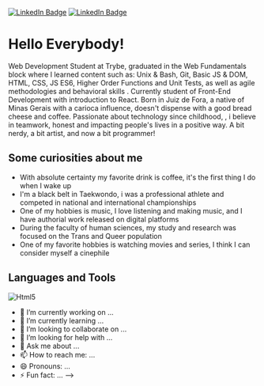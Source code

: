 [![LinkedIn Badge](https://img.shields.io/badge/-Linkedin-blue?style=flat-square&logo=Linkedin&logoColor=white&link=https://www.linkedin.com/in/lucasbarbosa123/)](https://www.linkedin.com/in/lucasbarbosa123/)
[![LinkedIn Badge](https://img.shields.io/badge/Gmail-D14836?style=for-the-badge&logo=gmail&logoColor=white&link=mailto:l.barbosatkd@gmail.com)](mailto:l.barbosatkd@gmail.com)

<h1>Hello Everybody!</h1>

<p> Web Development Student at Trybe, graduated in the Web Fundamentals block where I learned content such as: Unix & Bash, Git, Basic JS & DOM, HTML, CSS, JS ES6, Higher Order Functions and Unit Tests, as well as agile methodologies and behavioral skills . Currently student of Front-End Development with introduction to React.
Born in Juiz de Fora, a native of Minas Gerais with a carioca influence, doesn't dispense with a good bread cheese  and coffee. Passionate about technology since childhood, , i believe in teamwork, honest and impacting people's lives in a positive way. A bit nerdy, a bit artist, and now a bit programmer!</p>

<h2>Some curiosities about me</h2>

<ul>
  <li>With absolute certainty my favorite drink is coffee, it's the first thing I do when I wake up</li>
  <li>I'm a black belt in Taekwondo, i was a professional athlete and competed in national and international championships</li>
  <li>One of my hobbies is music, I love listening and making music, and I have authorial work released on digital platforms</li>
  <li>During the faculty of human sciences, my study and research was focused on the Trans and Queer population</li>
  <li>One of my favorite hobbies is watching movies and series, I think I can consider myself a cinephile</li>
  </ul>
  
  <h2>Languages and Tools</h2>
  
  <img alt="Html5" src="https://upload.wikimedia.org/wikipedia/commons/thumb/6/61/HTML5_logo_and_wordmark.svg/2048px-HTML5_logo_and_wordmark.svg.png" />
  
- 🔭 I’m currently working on ...
- 🌱 I’m currently learning ...
- 👯 I’m looking to collaborate on ...
- 🤔 I’m looking for help with ...
- 💬 Ask me about ...
- 📫 How to reach me: ...
- 😄 Pronouns: ...
- ⚡ Fun fact: ...
-->

